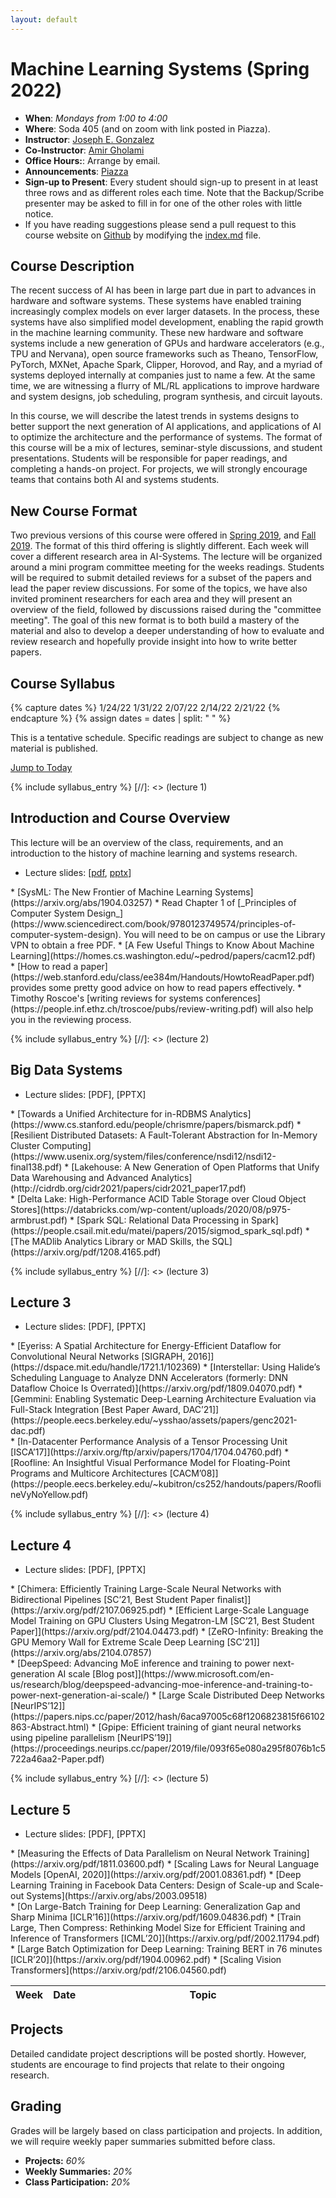 ```yaml
---
layout: default
---
```



# Machine Learning Systems (Spring 2022)

* **When**: *Mondays from 1:00 to 4:00*
* **Where**: Soda 405 (and on zoom with link posted in Piazza).
* **Instructor**: [Joseph E. Gonzalez](https://eecs.berkeley.edu/~jegonzal)
* **Co-Instructor**: [Amir Gholami](https://eecs.berkeley.edu/~amirgh)
* **Office Hours:**: Arrange by email.
* **Announcements**: [Piazza](piazza.com/berkeley/spring2022/cs294162)
* **Sign-up to Present**: Every student should sign-up to present in at least three rows and as different roles each time.  Note that the Backup/Scribe presenter may be asked to fill in for one of the other roles with little notice.
* If you have reading suggestions please send a pull request to this course website on [Github](https://github.com/ucbrise/cs294-ai-sys-sp22) by modifying the [index.md](https://github.com/ucbrise/cs294-ai-sys-sp22/blob/master/index.md) file.


## Course Description

The recent success of AI has been in large part due in part to advances in hardware and software systems. These systems have enabled training increasingly complex models on ever larger datasets. In the process, these systems have also simplified model development, enabling the rapid growth in the machine learning community. These new hardware and software systems include a new generation of GPUs and hardware accelerators (e.g., TPU and Nervana), open source frameworks such as Theano, TensorFlow, PyTorch, MXNet, Apache Spark, Clipper, Horovod, and Ray, and a myriad of systems deployed internally at companies just to name a few. 
At the same time, we are witnessing a flurry of ML/RL applications to improve hardware and system designs, job scheduling, program synthesis, and circuit layouts.  

In this course, we will describe the latest trends in systems designs to better support the next generation of AI applications, and applications of AI to optimize the architecture and the performance of systems. 
The format of this course will be a mix of lectures, seminar-style discussions, and student presentations. 
Students will be responsible for paper readings, and completing a hands-on project. 
For projects, we will strongly encourage teams that contains both AI and systems students.



## New Course Format

Two previous versions of this course were offered in <a href="https://ucbrise.github.io/cs294-ai-sys-sp19/#today">Spring 2019</a>, and <a href="https://ucbrise.github.io/cs294-ai-sys-fa19/#today">Fall 2019</a>.
The format of this third offering is slightly different.  Each week will cover a different research area in AI-Systems.
The lecture will be organized around a mini program committee meeting for the weeks readings. Students will be required to submit detailed reviews
for a subset of the papers and lead the paper review discussions. For some of the topics, we have also invited prominent researchers for each area and they will present
an overview of the field, followed by discussions raised during the "committee meeting".
The goal of this new format is to both build a mastery of the material and also to
develop a deeper understanding of how to evaluate and review research and hopefully provide insight into how to write better papers. 


## Course Syllabus
{% capture dates %}
1/24/22
1/31/22
2/07/22
2/14/22
2/21/22
{% endcapture %}
{% assign dates = dates | split: " " %}

This is a tentative schedule. Specific readings are subject to change as new material is published.

<a href="#today"> Jump to Today </a>

<table class="table table-striped syllabus">
<thead>
   <tr>
      <th style="width: 5%"> Week </th>
      <th style="width: 10%"> Date </th>
      <th style="width: 85%"> Topic </th>
   </tr>
</thead>
<tbody>


{% include syllabus_entry %}
[//]: <> (lecture 1)
## Introduction and Course Overview
This lecture will be an overview of the class, requirements, and an introduction to the history of machine learning and systems research. 

* Lecture slides: [[pdf](assets/lectures/lec01/01_ai-sys-intro-small.pdf), [pptx](assets/lectures/lec01/01_ai-sys-intro.pptx)]

<div class="reading">

<div class="required_reading" markdown="1">
* [SysML: The New Frontier of Machine Learning Systems](https://arxiv.org/abs/1904.03257)
* Read Chapter 1 of [_Principles of Computer System Design_](https://www.sciencedirect.com/book/9780123749574/principles-of-computer-system-design). You will need to be on campus or use the Library VPN to obtain a free PDF.
* [A Few Useful Things to Know About Machine Learning](https://homes.cs.washington.edu/~pedrod/papers/cacm12.pdf)
</div>

<div class="optional_reading" markdown="1">
* [How to read a paper](https://web.stanford.edu/class/ee384m/Handouts/HowtoReadPaper.pdf) provides some pretty good advice on how to read papers effectively.
* Timothy Roscoe's [writing reviews for systems conferences](https://people.inf.ethz.ch/troscoe/pubs/review-writing.pdf) will also help you in the reviewing process.
</div>
</div>


{% include syllabus_entry %}
[//]: <> (lecture 2)
## Big Data Systems 

* Lecture slides: [PDF], [PPTX]

<div class="reading">

<div class="required_reading" markdown="1">
* [Towards a Unified Architecture for in-RDBMS Analytics](https://www.cs.stanford.edu/people/chrismre/papers/bismarck.pdf)
* [Resilient Distributed Datasets: A Fault-Tolerant Abstraction for In-Memory Cluster Computing](https://www.usenix.org/system/files/conference/nsdi12/nsdi12-final138.pdf)
* [Lakehouse: A New Generation of Open Platforms that Unify Data Warehousing and Advanced Analytics](http://cidrdb.org/cidr2021/papers/cidr2021_paper17.pdf)
</div>

<div class="optional_reading" markdown="1">
* [Delta Lake: High-Performance ACID Table Storage over Cloud Object Stores](https://databricks.com/wp-content/uploads/2020/08/p975-armbrust.pdf)
* [Spark SQL: Relational Data Processing in Spark](https://people.csail.mit.edu/matei/papers/2015/sigmod_spark_sql.pdf)
* [The MADlib Analytics Library or MAD Skills, the SQL](https://arxiv.org/pdf/1208.4165.pdf)
</div>
</div>

{% include syllabus_entry %}
[//]: <> (lecture 3)
## Lecture 3 

* Lecture slides: [PDF], [PPTX]

<div class="reading">

<div class="required_reading" markdown="1">
* [Eyeriss: A Spatial Architecture for Energy-Efficient Dataflow for Convolutional Neural Networks [SIGRAPH, 2016]](https://dspace.mit.edu/handle/1721.1/102369)
* [Interstellar: Using Halide’s Scheduling Language to Analyze DNN Accelerators (formerly: DNN Dataflow Choice Is Overrated)](https://arxiv.org/pdf/1809.04070.pdf)
* [Gemmini: Enabling Systematic Deep-Learning Architecture Evaluation via Full-Stack Integration [Best Paper Award, DAC’21]](https://people.eecs.berkeley.edu/~ysshao/assets/papers/genc2021-dac.pdf)
</div>

<div class="optional_reading" markdown="1">
* [In-Datacenter Performance Analysis of a Tensor Processing Unit [ISCA’17]](https://arxiv.org/ftp/arxiv/papers/1704/1704.04760.pdf)
* [Roofline: An Insightful Visual Performance Model for Floating-Point Programs and Multicore Architectures [CACM’08]](https://people.eecs.berkeley.edu/~kubitron/cs252/handouts/papers/RooflineVyNoYellow.pdf)
</div>
</div>

{% include syllabus_entry %}
[//]: <> (lecture 4)
## Lecture 4 

* Lecture slides: [PDF], [PPTX]

<div class="reading">

<div class="required_reading" markdown="1">
* [Chimera: Efficiently Training Large-Scale Neural Networks with Bidirectional Pipelines [SC’21, Best Student Paper finalist]](https://arxiv.org/pdf/2107.06925.pdf)
* [Efficient Large-Scale Language Model Training on GPU Clusters Using Megatron-LM [SC’21, Best Student Paper]](https://arxiv.org/pdf/2104.04473.pdf)
* [ZeRO-Infinity: Breaking the GPU Memory Wall for Extreme Scale Deep Learning [SC’21]](https://arxiv.org/abs/2104.07857)
</div>

<div class="optional_reading" markdown="1">
* [DeepSpeed: Advancing MoE inference and training to power next-generation AI scale [Blog post]](https://www.microsoft.com/en-us/research/blog/deepspeed-advancing-moe-inference-and-training-to-power-next-generation-ai-scale/)
* [Large Scale Distributed Deep Networks [NeurIPS’12]](https://papers.nips.cc/paper/2012/hash/6aca97005c68f1206823815f66102863-Abstract.html)
* [Gpipe: Efficient training of giant neural networks using pipeline parallelism [NeurIPS’19]](https://proceedings.neurips.cc/paper/2019/file/093f65e080a295f8076b1c5722a46aa2-Paper.pdf)
</div>
</div>

{% include syllabus_entry %}
[//]: <> (lecture 5)
## Lecture 5

* Lecture slides: [PDF], [PPTX]

<div class="reading">

<div class="required_reading" markdown="1">
* [Measuring the Effects of Data Parallelism on Neural Network Training](https://arxiv.org/pdf/1811.03600.pdf)
* [Scaling Laws for Neural Language Models [OpenAI, 2020]](https://arxiv.org/pdf/2001.08361.pdf)
* [Deep Learning Training in Facebook Data Centers: Design of Scale-up and Scale-out Systems](https://arxiv.org/abs/2003.09518)
</div>

<div class="optional_reading" markdown="1">
* [On Large-Batch Training for Deep Learning: Generalization Gap and Sharp Minima [ICLR’16]](https://arxiv.org/pdf/1609.04836.pdf)
* [Train Large, Then Compress: Rethinking Model Size for Efficient Training and Inference of Transformers [ICML’20]](https://arxiv.org/pdf/2002.11794.pdf)
* [Large Batch Optimization for Deep Learning: Training BERT in 76 minutes [ICLR’20]](https://arxiv.org/pdf/1904.00962.pdf)
* [Scaling Vision Transformers](https://arxiv.org/pdf/2106.04560.pdf)
</div>
</div>

</td>
</tr>
</tbody>
</table>

## Projects

Detailed candidate project descriptions will be posted shortly.  However, students are encourage to find projects that relate to their ongoing research.


## Grading

Grades will be largely based on class participation and projects.  In addition, we will require weekly paper summaries submitted before class.
* **Projects:** _60%_
* **Weekly Summaries:** _20%_
* **Class Participation:** _20%_









<script type="text/javascript">


var current_date = new Date();
var rows = document.getElementsByTagName("th");
var finished =  false;
for (var i = 1; i < rows.length && !finished; i++) {
   var r = rows[i];
   if (r.id.startsWith("counter_")) {
      var fields = r.id.split("_")
      var week_div_id = "week_" + fields[2]
      var lecture_date = new Date(fields[1] + " 23:59:00")
      if (current_date <= lecture_date) {
         finished = true;
         r.style.background = "orange"
         r.style.color = "black"
         var week_td = document.getElementById(week_div_id)
         week_td.style.background = "#043361"
         week_td.style.color = "white"
         var anchor = document.createElement("div")
         anchor.setAttribute("id", "today")
         week_td.prepend(anchor)
      }
   }
}

$(".reading").each(function(ind, elem) {
   var optional_reading = $(elem).find(".optional_reading");
   if(optional_reading.length == 1) {
      optional_reading = optional_reading[0];
      optional_reading.setAttribute("id", "optional_reading_" + ind);
      var button = document.createElement("button");
      button.setAttribute("class", "btn btn-primary btn-sm");
      button.setAttribute("type", "button");
      button.setAttribute("data-toggle", "collapse");
      button.setAttribute("data-target", "#optional_reading_" + ind);
      button.setAttribute("aria-expanded", "false");
      button.setAttribute("aria-controls", "#optional_reading_" + ind);
      optional_reading.setAttribute("class", "optional_reading_no_heading collapse")
      button.innerHTML = "Additional Optional Reading";
      optional_reading.before(button)
   }
   
})


$(".details").each(function(ind, elem) {
      elem.setAttribute("id", "details_" + ind);
      var button = document.createElement("button");
      button.setAttribute("class", "btn btn-primary btn-sm");
      button.setAttribute("type", "button");
      button.setAttribute("data-toggle", "collapse");
      button.setAttribute("data-target", "#details_" + ind);
      button.setAttribute("aria-expanded", "false");
      button.setAttribute("aria-controls", "#details_" + ind);
      elem.setAttribute("class", "details_no_heading collapse")
      button.innerHTML = "Detailed Description";
      elem.before(button)
   })

</script>


